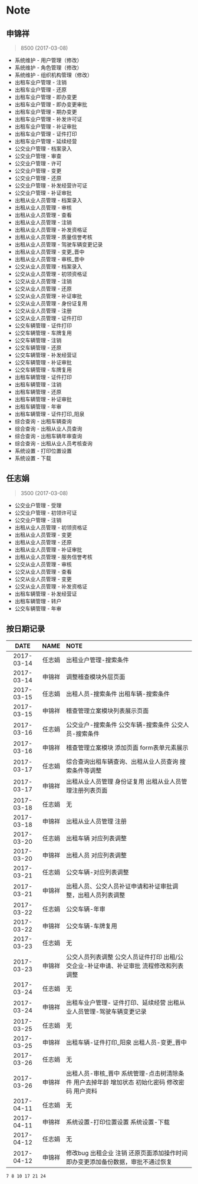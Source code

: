 # Note
## 申锦祥
> 8500 (2017-03-08)

* 系统维护 - 用户管理（修改）
* 系统维护 - 角色管理（修改）
* 系统维护 - 组织机构管理（修改）
* 出租车业户管理 - 注销
* 出租车业户管理 - 还原
* 出租车业户管理 - 即办变更
* 出租车业户管理 - 即办变更审批
* 出租车业户管理 - 期办变更
* 出租车业户管理 - 补发许可证
* 出租车业户管理 - 补证审批
* 出租车业户管理 - 证件打印
* 出租车业户管理 - 延续经营
* 公交业户管理 - 档案录入
* 公交业户管理 - 审查
* 公交业户管理 - 许可
* 公交业户管理 - 变更
* 公交业户管理 - 还原
* 公交业户管理 - 补发经营许可证
* 公交业户管理 - 补证审批
* 出租从业人员管理 - 档案录入
* 出租从业人员管理 - 审核
* 出租从业人员管理 - 查看
* 出租从业人员管理 - 注销
* 出租从业人员管理 - 补发资格证
* 出租从业人员管理 - 质量信誉考核
* 出租从业人员管理 - 驾驶车辆变更记录
* 出租从业人员管理 - 变更_晋中
* 出租从业人员管理 - 审核_晋中
* 公交从业人员管理 - 档案录入
* 公交从业人员管理 - 初领资格证
* 公交从业人员管理 - 注销
* 公交从业人员管理 - 还原
* 公交从业人员管理 - 补证审批
* 公交从业人员管理 - 身份证复用
* 公交从业人员管理 - 注册
* 公交从业人员管理 - 证件打印
* 公交车辆管理 - 证件打印
* 公交车辆管理 - 车牌复用
* 公交车辆管理 - 注销
* 公交车辆管理 - 还原
* 公交车辆管理 - 补发经营证
* 公交车辆管理 - 补证审批
* 公交车辆管理 - 车牌复用
* 出租车辆管理 - 证件打印
* 出租车辆管理 - 注销
* 出租车辆管理 - 还原
* 出租车辆管理 - 补证审批
* 出租车辆管理 - 年审
* 出租车辆管理 - 证件打印_阳泉
* 综合查询 - 出租车辆查询
* 综合查询 - 出租从业人员查询
* 综合查询 - 出租车辆年审查询
* 综合查询 - 出租从业人员考核查询
* 系统设置 - 打印位置设置
* 系统设置 - 下载

## 任志娟
> 3500 (2017-03-08)

* 公交业户管理 - 受理
* 公交业户管理 - 初领许可证
* 公交业户管理 - 注销
* 出租从业人员管理 - 初领资格证
* 出租从业人员管理 - 变更
* 出租从业人员管理 - 还原
* 出租从业人员管理 - 补证审批
* 出租从业人员管理 - 服务信誉考核
* 公交从业人员管理 - 审核
* 公交从业人员管理 - 查看
* 公交从业人员管理 - 变更
* 公交从业人员管理 - 补发资格证
* 出租车辆管理 - 补发经营证
* 出租车辆管理 - 转户
* 公交车辆管理 - 年审
## 按日期记录
|DATE|NAME|NOTE|
|:--------:|:----:|:-------------------------------------------|
|2017-03-14|任志娟|出租业户管理-搜索条件|
|2017-03-14|申锦祥|调整稽查模块外层页面|
|2017-03-15|任志娟|出租人员-搜索条件 出租车辆-搜索条件|
|2017-03-15|申锦祥|稽查管理立案模块列表展示页面|
|2017-03-16|任志娟|公交业户-搜索条件 公交车辆-搜索条件 公交人员-搜索条件|
|2017-03-16|申锦祥|稽查管理立案模块 添加页面 form表单元素展示|
|2017-03-17|任志娟|综合查询出租车辆查询、出租从业人员查询 搜索条件等调整|
|2017-03-17|申锦祥|出租从业人员管理 身份证复用 出租从业人员管理注册列表页面|
|2017-03-18|任志娟|无|
|2017-03-18|申锦祥|出租从业人员管理 注册|
|2017-03-20|任志娟|出租车辆 对应列表调整|
|2017-03-20|申锦祥|出租人员 对应列表调整|
|2017-03-21|任志娟|公交车辆-对应列表调整|
|2017-03-21|申锦祥|出租人员、公交人员补证申请和补证审批调整，出租人员列表调整|
|2017-03-22|任志娟|公交车辆-年审|
|2017-03-22|申锦祥|公交车辆-车牌复用|
|2017-03-23|任志娟|无|
|2017-03-23|申锦祥|公交人员列表调整 公交人员证件打印 出租/公交企业-补证申请、补证审批 流程修改和列表调整|
|2017-03-24|任志娟|无|
|2017-03-24|申锦祥|出租车业户管理- 证件打印、延续经营   出租从业人员管理-驾驶车辆变更记录|
|2017-03-25|任志娟|无|
|2017-03-25|申锦祥|出租车辆-证件打印_阳泉 出租人员-变更_晋中|
|2017-03-26|任志娟|无|
|2017-03-26|申锦祥|出租人员-审核_晋中 系统管理-点击树清除条件 用户去掉年龄 增加状态 初始化密码 修改密码 用户资料|
|2017-04-11|任志娟|无|
|2017-04-11|申锦祥|系统设置-打印位置设置 系统设置-下载|
|2017-04-12|任志娟|无|
|2017-04-12|申锦祥|修改bug 出租企业 注销 还原页面添加操作时间 即办变更添加备份数据，审批不通过恢复|

```
7 8 10 17 21 24
```
